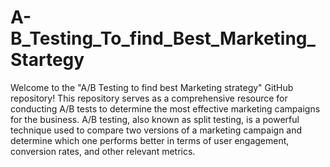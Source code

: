 # A-B_Testing_To_find_Best_Marketing_Startegy
Welcome to the "A/B Testing to find best Marketing strategy" GitHub repository! This repository serves as a comprehensive resource for conducting A/B tests to determine the most effective marketing campaigns for the business. A/B testing, also known as split testing, is a powerful technique used to compare two versions of a marketing campaign and determine which one performs better in terms of user engagement, conversion rates, and other relevant metrics.
